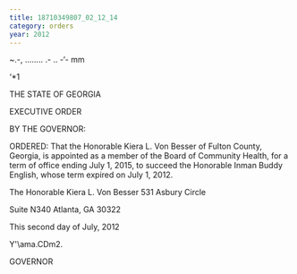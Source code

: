 ```yaml
---
title: 18710349807_02_12_14
category: orders
year: 2012
---
```

  
  

~.-, ........ .- ..
-‘- mm

‘*1

THE STATE OF GEORGIA

EXECUTIVE ORDER

BY THE GOVERNOR:

ORDERED: That the Honorable Kiera L. Von Besser of Fulton County,
Georgia, is appointed as a member of the Board of Community
Health, for a term of office ending July 1, 2015, to succeed the
Honorable Inman Buddy English, whose term expired on July 1,
2012.

The Honorable Kiera L. Von Besser
531 Asbury Circle

Suite N340
Atlanta, GA 30322

This second day of July, 2012

Y'\ama.CDm2.

GOVERNOR

